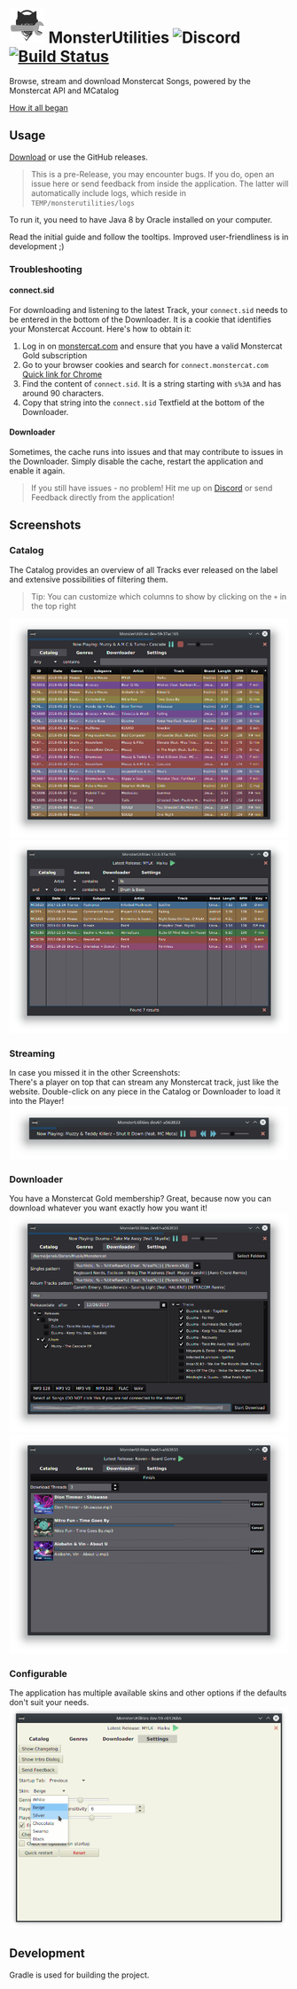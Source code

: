 # ![icon](assets/favicon.png) MonsterUtilities ![Discord](https://img.shields.io/discord/417314230681993226.svg?logo=discord) [![Build Status](https://semaphoreci.com/api/v1/xerus2000/monsterutilities/branches/master/shields_badge.svg)](https://semaphoreci.com/xerus2000/monsterutilities)

Browse, stream and download Monstercat Songs, powered by the Monstercat API and MCatalog

[How it all began](assets/Story.md)

## Usage

[Download](http://monsterutilities.bplaced.net/downloads?download) or use the GitHub releases.

> This is a pre-Release, you may encounter bugs. 
If you do, open an issue here or send feedback from inside the application. 
The latter will automatically include logs, which reside in `TEMP/monsterutilities/logs`

To run it, you need to have Java 8 by Oracle installed on your computer.

Read the initial guide and follow the tooltips. 
Improved user-friendliness is in development ;)

### Troubleshooting

#### connect.sid

For downloading and listening to the latest Track, your `connect.sid` 
needs to be entered in the bottom of the Downloader. It is a cookie that
identifies your Monstercat Account. Here's how to obtain it:

1) Log in on [monstercat.com](https://monstercat.com) and ensure that you have a valid Monstercat Gold subscription
2) Go to your browser cookies and search for `connect.monstercat.com`  
   [Quick link for Chrome](chrome://settings/cookies/detail?site=connect.monstercat.com)
3) Find the content of `connect.sid`. It is a string starting with `s%3A` and has around 90 characters.
4) Copy that string into the `connect.sid` Textfield at the bottom of the Downloader.

#### Downloader

Sometimes, the cache runs into issues and that may contribute to issues in the Downloader.
Simply disable the cache, restart the application and enable it again.

> If you still have issues - no problem! 
> Hit me up on [Discord](https://discord.gg/ZEusvHS) or send Feedback directly from the application!

## Screenshots

### Catalog

The Catalog provides an overview of all Tracks ever released on the label and 
extensive possibilities of filtering them.
> Tip: You can customize which columns to show by clicking on the `+` in the top right

![Catalog](assets/screenshots/catalog.png)
![Catalog filtering](assets/screenshots/filtering.png)

### Streaming

In case you missed it in the other Screenshots:  
There's a player on top that can stream any Monstercat track, just like the website. 
Double-click on any piece in the Catalog or Downloader to load it into the Player!
![Player](assets/screenshots/player.png)

### Downloader

You have a Monstercat Gold membership? Great, because now you can download whatever you want exactly how you want it!
![Downloader](assets/screenshots/downloader.png)
![Downloader](assets/screenshots/downloading.png)

### Configurable

The application has multiple available skins and other options if the defaults don't suit your needs.
![Settings](assets/screenshots/settings.png)

## Development 

Gradle is used for building the project.
